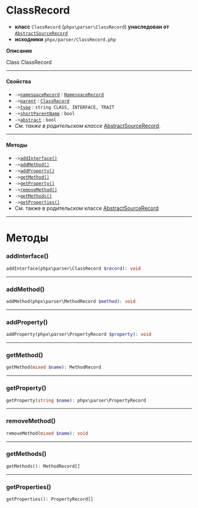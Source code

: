 # ClassRecord

- **класс** `ClassRecord` (`phpx\parser\ClassRecord`) **унаследован от** [`AbstractSourceRecord`](https://github.com/jphp-compiler/jphp/blob/master/exts/jphp-parser-ext/api-docs/classes/phpx/parser/AbstractSourceRecord.ru.md)
- **исходники** `phpx/parser/ClassRecord.php`

**Описание**

Class ClassRecord

---

#### Свойства

- `->`[`namespaceRecord`](#prop-namespacerecord) : [`NamespaceRecord`](https://github.com/jphp-compiler/jphp/blob/master/exts/jphp-parser-ext/api-docs/classes/phpx/parser/NamespaceRecord.ru.md)
- `->`[`parent`](#prop-parent) : [`ClassRecord`](https://github.com/jphp-compiler/jphp/blob/master/exts/jphp-parser-ext/api-docs/classes/phpx/parser/ClassRecord.ru.md)
- `->`[`type`](#prop-type) : `string CLASS, INTERFACE, TRAIT`
- `->`[`shortParentName`](#prop-shortparentname) : `bool`
- `->`[`abstract`](#prop-abstract) : `bool`
- *См. также в родительском классе* [AbstractSourceRecord](https://github.com/jphp-compiler/jphp/blob/master/exts/jphp-parser-ext/api-docs/classes/phpx/parser/AbstractSourceRecord.ru.md).

---

#### Методы

- `->`[`addInterface()`](#method-addinterface)
- `->`[`addMethod()`](#method-addmethod)
- `->`[`addProperty()`](#method-addproperty)
- `->`[`getMethod()`](#method-getmethod)
- `->`[`getProperty()`](#method-getproperty)
- `->`[`removeMethod()`](#method-removemethod)
- `->`[`getMethods()`](#method-getmethods)
- `->`[`getProperties()`](#method-getproperties)
- См. также в родительском классе [AbstractSourceRecord](https://github.com/jphp-compiler/jphp/blob/master/exts/jphp-parser-ext/api-docs/classes/phpx/parser/AbstractSourceRecord.ru.md)

---
# Методы

<a name="method-addinterface"></a>

### addInterface()
```php
addInterface(phpx\parser\ClassRecord $record): void
```

---

<a name="method-addmethod"></a>

### addMethod()
```php
addMethod(phpx\parser\MethodRecord $method): void
```

---

<a name="method-addproperty"></a>

### addProperty()
```php
addProperty(phpx\parser\PropertyRecord $property): void
```

---

<a name="method-getmethod"></a>

### getMethod()
```php
getMethod(mixed $name): MethodRecord
```

---

<a name="method-getproperty"></a>

### getProperty()
```php
getProperty(string $name): phpx\parser\PropertyRecord
```

---

<a name="method-removemethod"></a>

### removeMethod()
```php
removeMethod(mixed $name): void
```

---

<a name="method-getmethods"></a>

### getMethods()
```php
getMethods(): MethodRecord[]
```

---

<a name="method-getproperties"></a>

### getProperties()
```php
getProperties(): PropertyRecord[]
```